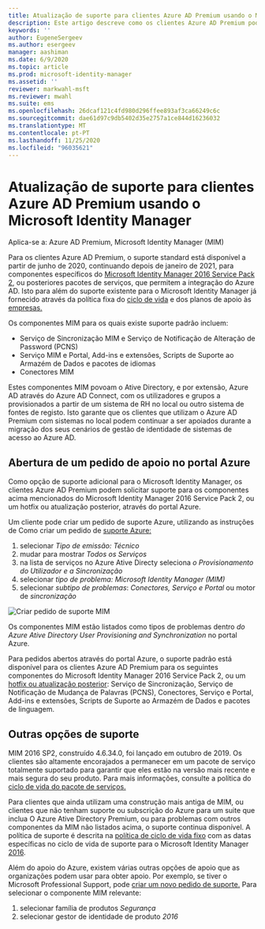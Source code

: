 ```yaml
---
title: Atualização de suporte para clientes Azure AD Premium usando o Microsoft Identity Manager ; Microsoft Docs
description: Este artigo descreve como os clientes Azure AD Premium podem obter apoio após 21 de janeiro de 2021.
keywords: ''
author: EugeneSergeev
ms.author: esergeev
manager: aashiman
ms.date: 6/9/2020
ms.topic: article
ms.prod: microsoft-identity-manager
ms.assetid: ''
reviewer: markwahl-msft
ms.reviewer: mwahl
ms.suite: ems
ms.openlocfilehash: 26dcaf121c4fd980d296ffee893af3ca66249c6c
ms.sourcegitcommit: dae61d97c9db5402d35e2757a1ce844d16236032
ms.translationtype: MT
ms.contentlocale: pt-PT
ms.lasthandoff: 11/25/2020
ms.locfileid: "96035621"
---
```

# <a name="support-update-for-azure-ad-premium-customers-using-microsoft-identity-manager"></a>Atualização de suporte para clientes Azure AD Premium usando o Microsoft Identity Manager

Aplica-se a: Azure AD Premium, Microsoft Identity Manager (MIM)

Para os clientes Azure AD Premium, o suporte standard está disponível a partir de junho de 2020, continuando depois de janeiro de 2021, para componentes específicos do [Microsoft Identity Manager 2016 Service Pack 2](https://docs.microsoft.com/microsoft-identity-manager/microsoft-identity-manager-2016), ou posteriores pacotes de serviços, que permitem a integração do Azure AD. Isto para além do suporte existente para o Microsoft Identity Manager já fornecido através da política fixa do [ciclo de vida](https://docs.microsoft.com//lifecycle/policies/fixed) e dos planos de apoio às [empresas.](https://support.microsoft.com/help/4341255)

Os componentes MIM para os quais existe suporte padrão incluem:
- Serviço de Sincronização MIM e Serviço de Notificação de Alteração de Password (PCNS)
- Serviço MIM e Portal, Add-ins e extensões, Scripts de Suporte ao Armazém de Dados e pacotes de idiomas
- Conectores MIM

Estes componentes MIM povoam o Ative Directory, e por extensão, Azure AD através do Azure AD Connect, com os utilizadores e grupos a provisionados a partir de um sistema de RH no local ou outro sistema de fontes de registo. Isto garante que os clientes que utilizam o Azure AD Premium com sistemas no local podem continuar a ser apoiados durante a migração dos seus cenários de gestão de identidade de sistemas de acesso ao Azure AD. 

## <a name="opening-a-support-request-in-the-azure-portal"></a>Abertura de um pedido de apoio no portal Azure

Como opção de suporte adicional para o Microsoft Identity Manager, os clientes Azure AD Premium podem solicitar suporte para os componentes acima mencionados do Microsoft Identity Manager 2016 Service Pack 2, ou um hotfix ou atualização posterior, através do portal Azure.

Um cliente pode criar um pedido de suporte Azure, utilizando as instruções de Como criar um pedido de [suporte Azure:](https://docs.microsoft.com/azure/azure-portal/supportability/how-to-create-azure-support-request)
1. selecionar *Tipo de emissão: Técnico*
1. mudar para mostrar *Todos os Serviços*
1. na lista de serviços no Azure Ative Directy seleciona  *o Provisionamento do Utilizador e a Sincronização*
1. selecionar *tipo de problema: Microsoft Identity Manager (MIM)*
1. selecionar *subtipo de problemas*: *Conectores,* *Serviço e Portal* ou motor de *sincronização*

![Criar pedido de suporte MIM](media/azure-active-directory-new-support-request.png)

Os componentes MIM estão listados como tipos de problemas dentro *do Azure Ative Directory User Provisioning and Synchronization* no portal Azure.

Para pedidos abertos através do portal Azure, o suporte padrão está disponível para os clientes Azure AD Premium para os seguintes componentes do Microsoft Identity Manager 2016 Service Pack 2, ou um [hotfix ou atualização posterior](reference/version-history.md): Serviço de Sincronização, Serviço de Notificação de Mudança de Palavras (PCNS), Conectores, Serviço e Portal, Add-ins e extensões, Scripts de Suporte ao Armazém de Dados e pacotes de linguagem.

## <a name="other-support-options"></a>Outras opções de suporte

MIM 2016 SP2, construído 4.6.34.0, foi lançado em outubro de 2019. Os clientes são altamente encorajados a permanecer em um pacote de serviço totalmente suportado para garantir que eles estão na versão mais recente e mais segura do seu produto. Para mais informações, consulte a política do [ciclo de vida do pacote de serviços.](https://support.microsoft.com/help/17138)

Para clientes que ainda utilizam uma construção mais antiga de MIM, ou clientes que não tenham suporte ou subscrição do Azure para um suite que inclua O Azure Ative Directory Premium, ou para problemas com outros componentes da MIM não listados acima, o suporte continua disponível. A política de suporte é descrita na [política de ciclo de vida fixo](https://docs.microsoft.com/lifecycle/policies/fixed) com as datas específicas no ciclo de vida de suporte para o Microsoft Identity Manager [2016](https://support.microsoft.com/lifecycle/search?alpha=microsoft%20identity%20manager%202016).

Além do apoio do Azure, existem várias outras opções de apoio que as organizações podem usar para obter apoio. Por exemplo, se tiver o Microsoft Professional Support, pode [criar um novo pedido de suporte.](https://support.microsoft.com/supportforbusiness/productselection) Para selecionar o componente MIM relevante:
1. selecionar família de produtos *Segurança*
1. selecionar gestor de identidade de produto *2016*
